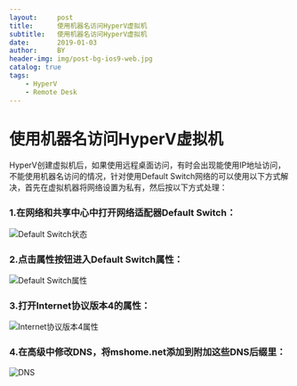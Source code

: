 ```yaml
---
layout:     post
title:      使用机器名访问HyperV虚拟机
subtitle:   使用机器名访问HyperV虚拟机
date:       2019-01-03
author:     BY
header-img: img/post-bg-ios9-web.jpg
catalog: true
tags:
    - HyperV
    - Remote Desk
---
```

# 使用机器名访问HyperV虚拟机
HyperV创建虚拟机后，如果使用远程桌面访问，有时会出现能使用IP地址访问，不能使用机器名访问的情况，针对使用Default Switch网络的可以使用以下方式解决，首先在虚拟机器将网络设置为私有，然后按以下方式处理：

### 1.在网络和共享中心中打开网络适配器Default Switch：
![Default Switch状态](https://fm9t.github.io/img/blogimg/20190103001.jpg)

### 2.点击属性按钮进入Default Switch属性：
![Default Switch属性](https://fm9t.github.io/img/blogimg/20190103002.jpg)

### 3.打开Internet协议版本4的属性：
![Internet协议版本4属性](https://fm9t.github.io/img/blogimg/20190103003.jpg)

### 4.在高级中修改DNS，将mshome.net添加到附加这些DNS后缀里：
![DNS](https://fm9t.github.io/img/blogimg/20190103003.jpg)